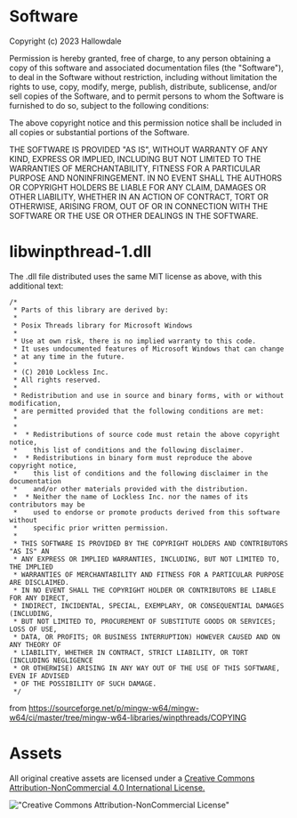 Software
==================

Copyright (c) 2023 Hallowdale

Permission is hereby granted, free of charge, to any person obtaining a copy of this software and associated documentation files (the "Software"), to deal in the Software without restriction, including without limitation the rights to use, copy, modify, merge, publish, distribute, sublicense, and/or sell copies of the Software, and to permit persons to whom the Software is furnished to do so, subject to the following conditions:

The above copyright notice and this permission notice shall be included in all copies or substantial portions of the Software.

THE SOFTWARE IS PROVIDED "AS IS", WITHOUT WARRANTY OF ANY KIND, EXPRESS OR IMPLIED, INCLUDING BUT NOT LIMITED TO THE WARRANTIES OF MERCHANTABILITY, FITNESS FOR A PARTICULAR PURPOSE AND NONINFRINGEMENT. IN NO EVENT SHALL THE AUTHORS OR COPYRIGHT HOLDERS BE LIABLE FOR ANY CLAIM, DAMAGES OR OTHER LIABILITY, WHETHER IN AN ACTION OF CONTRACT, TORT OR OTHERWISE, ARISING FROM, OUT OF OR IN CONNECTION WITH THE SOFTWARE OR THE USE OR OTHER DEALINGS IN THE SOFTWARE.


libwinpthread-1.dll
==================
The .dll file distributed uses the same MIT license as above, with this additional text:

```
/*
 * Parts of this library are derived by:
 *
 * Posix Threads library for Microsoft Windows
 *
 * Use at own risk, there is no implied warranty to this code.
 * It uses undocumented features of Microsoft Windows that can change
 * at any time in the future.
 *
 * (C) 2010 Lockless Inc.
 * All rights reserved.
 *
 * Redistribution and use in source and binary forms, with or without modification,
 * are permitted provided that the following conditions are met:
 *
 *
 *  * Redistributions of source code must retain the above copyright notice,
 *    this list of conditions and the following disclaimer.
 *  * Redistributions in binary form must reproduce the above copyright notice,
 *    this list of conditions and the following disclaimer in the documentation
 *    and/or other materials provided with the distribution.
 *  * Neither the name of Lockless Inc. nor the names of its contributors may be
 *    used to endorse or promote products derived from this software without
 *    specific prior written permission.
 *
 * THIS SOFTWARE IS PROVIDED BY THE COPYRIGHT HOLDERS AND CONTRIBUTORS "AS IS" AN
 * ANY EXPRESS OR IMPLIED WARRANTIES, INCLUDING, BUT NOT LIMITED TO, THE IMPLIED
 * WARRANTIES OF MERCHANTABILITY AND FITNESS FOR A PARTICULAR PURPOSE ARE DISCLAIMED.
 * IN NO EVENT SHALL THE COPYRIGHT HOLDER OR CONTRIBUTORS BE LIABLE FOR ANY DIRECT,
 * INDIRECT, INCIDENTAL, SPECIAL, EXEMPLARY, OR CONSEQUENTIAL DAMAGES (INCLUDING,
 * BUT NOT LIMITED TO, PROCUREMENT OF SUBSTITUTE GOODS OR SERVICES; LOSS OF USE,
 * DATA, OR PROFITS; OR BUSINESS INTERRUPTION) HOWEVER CAUSED AND ON ANY THEORY OF
 * LIABILITY, WHETHER IN CONTRACT, STRICT LIABILITY, OR TORT (INCLUDING NEGLIGENCE
 * OR OTHERWISE) ARISING IN ANY WAY OUT OF THE USE OF THIS SOFTWARE, EVEN IF ADVISED
 * OF THE POSSIBILITY OF SUCH DAMAGE.
 */
```

from https://sourceforge.net/p/mingw-w64/mingw-w64/ci/master/tree/mingw-w64-libraries/winpthreads/COPYING

Assets
==================

All original creative assets are licensed under a [Creative Commons Attribution-NonCommercial 4.0 International License.](https://creativecommons.org/licenses/by-nc/4.0/)

!["Creative Commons Attribution-NonCommercial License"](https://i.creativecommons.org/l/by-nc/4.0/88x31.png "Creative Commons Attribute-NonCommericial License")

